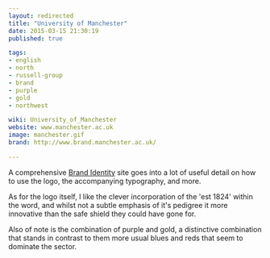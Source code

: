 ```yaml
---
layout: redirected
title: "University of Manchester"
date: 2015-03-15 21:30:19
published: true

tags:
- english
- north
- russell-group
- brand
- purple
- gold
- northwest

wiki: University_of_Manchester
website: www.manchester.ac.uk
image: manchester.gif
brand: http://www.brand.manchester.ac.uk/

---
```


A comprehensive [Brand Identity](http://www.brand.manchester.ac.uk/) site goes into a lot of useful detail on how to use the logo, the accompanying typography, and more.

As for the logo itself, I like the clever incorporation of the 'est 1824' within the word, and whilst not a subtle emphasis of it's pedigree it more innovative than the safe shield they could have gone for.

Also of note is the combination of purple and gold, a distinctive combination that stands in contrast to them more usual blues and reds that seem to dominate the sector.
